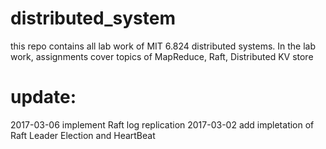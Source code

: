 # distributed_system
this repo contains all lab work of MIT 6.824 distributed systems. 
In the lab work, assignments cover topics of MapReduce, Raft, Distributed KV store

# update:
2017-03-06 implement Raft log replication
2017-03-02 add impletation of Raft Leader Election and HeartBeat
